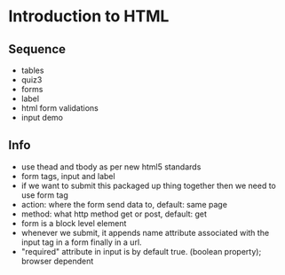 # Introduction to HTML

## Sequence
- tables
- quiz3
- forms
- label
- html form validations
- input demo


## Info
- use thead and tbody as per new html5 standards
- form tags, input and label
- if we want to submit this packaged up thing together then we need to use form tag
- action: where the form send data to, default: same page
- method: what http method get or post, default: get
- form is a block level element
- whenever we submit, it appends name attribute associated with the input tag in a form finally in a url.
- "required" attribute in input is by default true. (boolean property); browser dependent

